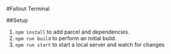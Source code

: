 #Fallout Terminal

##Setup

1. `npm install` to add parcel and dependencies.
2. `npm run build` to perform an initial build.
3. `npm run start` to start a local server and watch for changes


